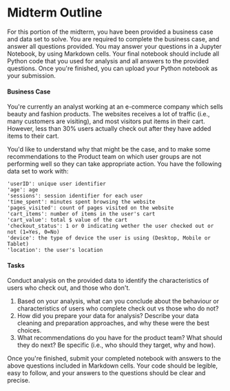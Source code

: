 # Midterm Outline

For this portion of the midterm, you have been provided a business case and data set to solve. You are required to complete the business case, and answer all questions provided. You may answer your questions in a Jupyter Notebook, by using Markdown cells. Your final notebook should include all Python code that you used for analysis and all answers to the provided questions. Once you're finished, you can upload your Python notebook as your submission.

#### Business Case
You're currently an analyst working at an e-commerce company which sells beauty and fashion products. The websites receives a lot of traffic (i.e., many customers are visiting), and most visitors put items in their cart. However, less than 30% users actually check out after they have added items to their cart.

You'd like to understand why that might be the case, and to make some recommendations to the Product team on which user groups are not performing well so they can take appropriate action. You have the following data set to work with:

    'userID': unique user identifier  
    'age': age  
    'sessions': session identifier for each user  
    'time_spent': minutes spent browsing the website  
    'pages_visited': count of pages visited on the website  
    'cart_items': number of items in the user's cart  
    'cart_value': total $ value of the cart  
    'checkout_status': 1 or 0 indicating wether the user checked out or not (1=Yes, 0=No)  
    'device': the type of device the user is using (Desktop, Mobile or Tablet)  
    'location': the user's location  

#### Tasks
Conduct analysis on the provided data to identify the characteristics of users who check out, and those who don't. 

1) Based on your analysis, what can you conclude about the behaviour or characteristics of users who complete check out vs those who do not?
2) How did you prepare your data for analysis? Describe your data cleaning and preparation approaches, and why these were the best choices.
3) What recommendations do you have for the product team? What should they do next? Be specific (i.e., who should they target, why and how).

Once you're finished, submit your completed notebook with answers to the above questions included in Markdown cells. Your code should be legible, easy to follow, and your answers to the questions should be clear and precise.